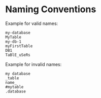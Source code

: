 # Naming Conventions

Example for valid names:

```wiki
my-database
MyTable
my-db-1
myFirstTable
DB1
TaBlE_uSeRs
```

Example for invalid names:

```wiki
my database
_table
name_
#mytable
.database
```
